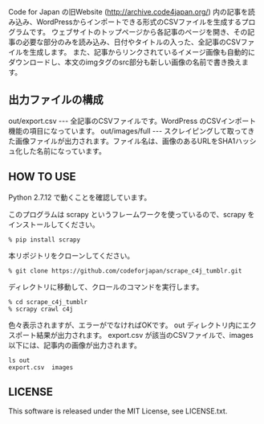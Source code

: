 Code for Japan の旧Website (http://archive.code4japan.org/) 内の記事を読み込み、WordPressからインポートできる形式のCSVファイルを生成するプログラムです。
ウェブサイトのトップページから各記事のページを開き、その記事の必要な部分のみを読み込み、日付やタイトルの入った、全記事のCSVファイルを生成します。
また、記事からリンクされているイメージ画像も自動的にダウンロードし、本文のimgタグのsrc部分も新しい画像の名前で書き換えます。

## 出力ファイルの構成

out/export.csv --- 全記事のCSVファイルです。WordPress のCSVインポート機能の項目になっています。
out/images/full --- スクレイピングして取ってきた画像ファイルが出力されます。ファイル名は、画像のあるURLをSHA1ハッシュ化した名前になっています。

## HOW TO USE
Python 2.7.12 で動くことを確認しています。

このプログラムは scrapy というフレームワークを使っているので、scrapy をインストールしてください。

```
% pip install scrapy
```

本リポジトリをクローンしてください。

```
% git clone https://github.com/codeforjapan/scrape_c4j_tumblr.git
```

ディレクトリに移動して、クロールのコマンドを実行します。

```
% cd scrape_c4j_tumblr
% scrapy crawl c4j
```

色々表示されますが、エラーがでなければOKです。
out ディレクトリ内にエクスポート結果が出力されます。
export.csv が該当のCSVファイルで、images 以下には、記事内の画像が出力されます。

```
ls out
export.csv  images
```

## LICENSE
This software is released under the MIT License, see LICENSE.txt.


